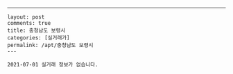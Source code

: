 ---
    layout: post
    comments: true
    title: 충청남도 보령시
    categories: [실거래가]
    permalink: /apt/충청남도 보령시
    ---

    2021-07-01 실거래 정보가 없습니다.

    
